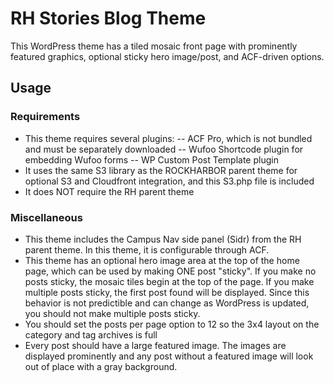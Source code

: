 # RH Stories Blog Theme

This WordPress theme has a tiled mosaic front page with prominently featured graphics, optional sticky hero image/post, and ACF-driven options.

## Usage

### Requirements

- This theme requires several plugins:
-- ACF Pro, which is not bundled and must be separately downloaded
-- Wufoo Shortcode plugin for embedding Wufoo forms
-- WP Custom Post Template plugin
- It uses the same S3 library as the ROCKHARBOR parent theme for optional S3 and Cloudfront integration, and this S3.php file is included
- It does NOT require the RH parent theme

### Miscellaneous

- This theme includes the Campus Nav side panel (Sidr) from the RH parent theme. In this theme, it is configurable through ACF.
- This theme has an optional hero image area at the top of the home page, which can be used by making ONE post "sticky". If you make no posts sticky, the mosaic tiles begin at the top of the page. If you make multiple posts sticky, the first post found will be displayed. Since this behavior is not predictible and can change as WordPress is updated, you should not make multiple posts sticky.
- You should set the posts per page option to 12 so the 3x4 layout on the category and tag archives is full
- Every post should have a large featured image. The images are displayed prominently and any post without a featured image will look out of place with a gray background.